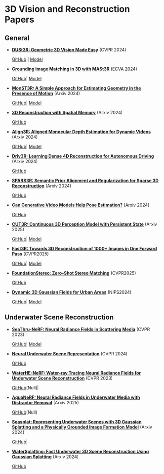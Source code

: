 # 3D Vision and Reconstruction Papers

## General

- **[DUSt3R: Geometric 3D Vision Made Easy](https://arxiv.org/abs/2312.14132)** (CVPR 2024)  
  
  [GitHub](https://github.com/naver/dust3r) | [Model](https://huggingface.co/yxuan/Plane-DUSt3R)

- **[Grounding Image Matching in 3D with MASt3R](https://arxiv.org/abs/2406.09756)** (ECVA 2024)  

  [GitHub](https://github.com/naver/mast3r)| [Model](https://huggingface.co/naver/MASt3R_ViTLarge_BaseDecoder_512_catmlpdpt_metric)

- **[MonST3R: A Simple Approach for Estimating Geometry in the Presence of Motion](https://arxiv.org/abs/2410.03825)** (Arxiv 2024)  
 
  [GitHub](https://github.com/Junyi42/monst3r)| [Model](https://huggingface.co/Junyi42/MonST3R_PO-TA-S-W_ViTLarge_BaseDecoder_512_dpt)

- **[3D Reconstruction with Spatial Memory](https://arxiv.org/abs/2408.16061)** (Arxiv 2024)  

  [GitHub](https://github.com/HengyiWang/spann3r)
  
- **[Align3R: Aligned Monocular Depth Estimation for Dynamic Videos](https://arxiv.org/abs/2412.03079)** (Arxiv 2024)  

  [GitHub](https://github.com/jiah-cloud/Align3R)| [Model](https://huggingface.co/cyun9286/Align3R_DepthPro_ViTLarge_BaseDecoder_512_dpt)

- **[Driv3R: Learning Dense 4D Reconstruction for Autonomous Driving](https://arxiv.org/abs/2412.06777)** (Arxiv 2024)  

  [GitHub](https://github.com/Barrybarry-Smith/Driv3R)

- **[SPARS3R: Semantic Prior Alignment and Regularization for Sparse 3D Reconstruction](https://arxiv.org/abs/2411.12592)** (Arxiv 2024)  

  [GitHub](https://github.com/snldmt)
- **[Can Generative Video Models Help Pose Estimation?](https://arxiv.org/abs/2412.16155)** (Arxiv 2024)  

  [GitHub](https://inter-pose.github.io/)

- **[CUT3R: Continuous 3D Perception Model with Persistent State](https://arxiv.org/abs/2501.12387)** (Arxiv 2025)  

  [GitHub](https://github.com/CUT3R/CUT3R)| [Model](https://huggingface.co/blanchon/CUT3R)

- **[Fast3R: Towards 3D Reconstruction of 1000+ Images in One Forward Pass](https://arxiv.org/abs/2501.13928)** (CVPR2025)  

  [GitHub](https://github.com/facebookresearch/fast3r)| [Model](https://huggingface.co/jedyang97/Fast3R_ViT_Large_512)

- **[FoundationStereo: Zero-Shot Stereo Matching](https://arxiv.org/abs/2501.09898)** (CVPR2025)  

  [GitHub](https://github.com/NVlabs/FoundationStereo)

- **[Dynamic 3D Gaussian Fields for Urban Areas](https://www.google.com/search?q=Dynamic+3D+Gaussian+Fields+for+Urban+Areas&sourceid=chrome&ie=UTF-8)** (NIPS2024)  

  [GitHub](https://github.com/JonathonLuiten/Dynamic3DGaussians)| [Model](https://huggingface.co/camenduru/Dynamic3DGaussians)


## Underwater Scene Reconstruction

- **[SeaThru-NeRF: Neural Radiance Fields in Scattering Media](https://arxiv.org/abs/2304.07743)** (CVPR 2023)  
 
  [GitHub](https://github.com/deborahLevy130/seathru_NeRF)| [Model](https://huggingface.co/sjeongab/seathru)

- **[Neural Underwater Scene Representation](https://openaccess.thecvf.com/content/CVPR2024/papers/Tang_Neural_Underwater_Scene_Representation_CVPR_2024_paper.pdf)** (CVPR 2024)  

  [GitHub](https://freebutuselesssoul.github.io/uwnerf/)

- **[WaterHE-NeRF: Water-ray Tracing Neural Radiance Fields for Underwater Scene Reconstruction](https://arxiv.org/abs/2312.06946)** (CVPR 2023)  

  [GitHub](Null)(Null)| 


- **[AquaNeRF: Neural Radiance Fields in Underwater Media with Distractor Removal](https://www.arxiv.org/abs/2502.16351)** (Arxiv 2025)  

  [GitHub](NULL)(Null)

- **[Seasplat: Representing Underwater Scenes with 3D Gaussian Splatting and a Physically Grounded Image Formation Model](https://arxiv.org/abs/2409.17345)** (Arxiv 2024)  

  [GitHub](https://seasplat.github.io/)|
- **[WaterSplatting: Fast Underwater 3D Scene Reconstruction Using Gaussian Splatting](https://arxiv.org/abs/2408.08206)** (Arxiv 2024)  

  [GitHub](https://water-splatting.github.io/)
 
